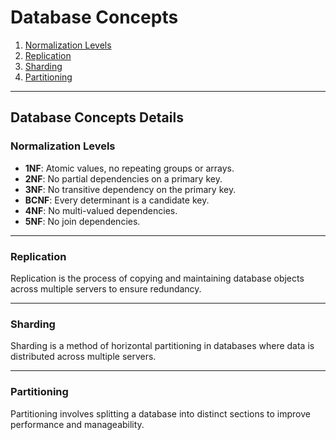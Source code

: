 # Database Concepts

1. [Normalization Levels](#normalization-levels)
2. [Replication](#replication)
3. [Sharding](#sharding)
4. [Partitioning](#partitioning)

---

## Database Concepts Details

### Normalization Levels <a id="normalization-levels"></a>

- **1NF**: Atomic values, no repeating groups or arrays.
- **2NF**: No partial dependencies on a primary key.
- **3NF**: No transitive dependency on the primary key.
- **BCNF**: Every determinant is a candidate key.
- **4NF**: No multi-valued dependencies.
- **5NF**: No join dependencies.

---

### Replication <a id="replication"></a>

Replication is the process of copying and maintaining database objects across multiple servers to ensure redundancy.

---

### Sharding <a id="sharding"></a>

Sharding is a method of horizontal partitioning in databases where data is distributed across multiple servers.

---

### Partitioning <a id="partitioning"></a>

Partitioning involves splitting a database into distinct sections to improve performance and manageability.